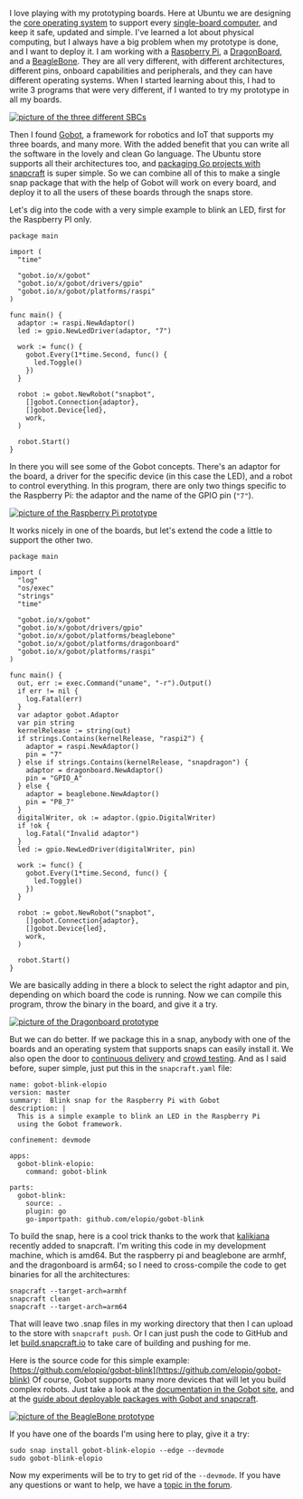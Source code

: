 I love playing with my prototyping boards. Here at Ubuntu we are designing
the [core operating system](https://developer.ubuntu.com/core/get-started)
to support every [single-board computer](https://en.wikipedia.org/wiki/Single-board_computer),
and keep it safe, updated and simple. I've learned a lot about physical
computing, but I always have a big problem when my prototype is done, and I
want to deploy it. I am working with a
[Raspberry Pi](https://en.wikipedia.org/wiki/Raspberry_Pi), a
[DragonBoard](http://www.96boards.org/product/dragonboard410c/), and a
[BeagleBone](https://en.wikipedia.org/wiki/BeagleBoard#BeagleBone_Black). They
are all very different, with different architectures, different pins, onboard
capabilities and peripherals, and they can have different operating systems.
When I started learning about this, I had to write 3 programs that were very
different, if I wanted to try my prototype in all my boards.

[![picture of the three different SBCs](https://archive.org/download/snappy-gobot/20170710_174806.jpg)](https://archive.org/download/snappy-gobot/20170710_174806.jpg)

Then I found [Gobot](https://gobot.io/), a framework for robotics and IoT that
supports my three boards, and many more. With the added benefit that you can
write all the software in the lovely and clean Go language. The Ubuntu store
supports all their architectures too, and
[packaging Go projects with snapcraft](https://www.youtube.com/watch?v=b2x6mumSrpw)
is super simple. So we can combine all of this to make a single snap package
that with the help of Gobot will work on every board, and deploy it to all the
users of these boards through the snaps store.

Let's dig into the code with a very simple example to blink an LED, first
for the Raspberry PI only.

```
package main

import (
  "time"

  "gobot.io/x/gobot"
  "gobot.io/x/gobot/drivers/gpio"
  "gobot.io/x/gobot/platforms/raspi"
)

func main() {
  adaptor := raspi.NewAdaptor()
  led := gpio.NewLedDriver(adaptor, "7")

  work := func() {
    gobot.Every(1*time.Second, func() {
      led.Toggle()
    })
  }

  robot := gobot.NewRobot("snapbot",
    []gobot.Connection{adaptor},
    []gobot.Device{led},
    work,
  )

  robot.Start()
}
```

In there you will see some of the Gobot concepts. There's an adaptor for the
board, a driver for the specific device (in this case the LED), and a robot
to control everything. In this program, there are only two things specific to
the Raspberry Pi: the adaptor and the name of the GPIO pin (`"7"`).

[![picture of the Raspberry Pi prototype](https://ia601502.us.archive.org/32/items/snappy-gobot/20170710_214439.jpg)](https://ia801502.us.archive.org/32/items/snappy-gobot/20170710_214428.ogv)

It works nicely in one of the boards, but let's extend the code a little to
support the other two.

```
package main

import (
  "log"
  "os/exec"
  "strings"
  "time"

  "gobot.io/x/gobot"
  "gobot.io/x/gobot/drivers/gpio"
  "gobot.io/x/gobot/platforms/beaglebone"
  "gobot.io/x/gobot/platforms/dragonboard"
  "gobot.io/x/gobot/platforms/raspi"
)

func main() {
  out, err := exec.Command("uname", "-r").Output()
  if err != nil {
    log.Fatal(err)
  }
  var adaptor gobot.Adaptor
  var pin string
  kernelRelease := string(out)
  if strings.Contains(kernelRelease, "raspi2") {
    adaptor = raspi.NewAdaptor()
    pin = "7"
  } else if strings.Contains(kernelRelease, "snapdragon") {
    adaptor = dragonboard.NewAdaptor()
    pin = "GPIO_A"
  } else {
    adaptor = beaglebone.NewAdaptor()
    pin = "P8_7"
  }
  digitalWriter, ok := adaptor.(gpio.DigitalWriter)
  if !ok {
    log.Fatal("Invalid adaptor")
  }
  led := gpio.NewLedDriver(digitalWriter, pin)

  work := func() {
    gobot.Every(1*time.Second, func() {
      led.Toggle()
    })
  }

  robot := gobot.NewRobot("snapbot",
    []gobot.Connection{adaptor},
    []gobot.Device{led},
    work,
  )

  robot.Start()
}
```

We are basically adding in there a block to select the right adaptor and pin,
depending on which board the code is running. Now we can compile this program,
throw the binary in the board, and give it a try.

[![picture of the Dragonboard prototype](https://ia801502.us.archive.org/32/items/snappy-gobot/20170710_212602.jpg)](https://ia801502.us.archive.org/32/items/snappy-gobot/20170710_212605.ogv)

But we can do better. If we package this in a snap, anybody with one of the
boards and an operating system that supports snaps can easily install it. We
also open the door to
[continuous delivery](https://build.snapcraft.io) and
[crowd testing](http://elopio.net/blog/ipfs-crowdtesting/). And as I said
before, super simple, just put this in the `snapcraft.yaml` file:

```
name: gobot-blink-elopio
version: master
summary:  Blink snap for the Raspberry Pi with Gobot
description: |
  This is a simple example to blink an LED in the Raspberry Pi
  using the Gobot framework.

confinement: devmode

apps:
  gobot-blink-elopio:
    command: gobot-blink

parts:
  gobot-blink:
    source: .
    plugin: go
    go-importpath: github.com/elopio/gobot-blink
```

To build the snap, here is a cool trick thanks to the work that
[kalikiana](http://www.twotoasts.de/index.php/2017/06/how-to-support-cross-compilation-in-plugins/)
recently added to snapcraft. I'm writing this code in my development machine,
which is amd64. But the raspberry pi and beaglebone are armhf, and the
dragonboard is arm64; so I need to cross-compile the code to get binaries
for all the architectures:

```
snapcraft --target-arch=armhf
snapcraft clean
snapcraft --target-arch=arm64
```

That will leave two .snap files in my working directory that then I can upload
to the store with `snapcraft push`. Or I can just push the code to GitHub and
let [build.snapcraft.io](https://build.snapcraft.io) to take care of building
and pushing for me.

Here is the source code for this simple example:
[https://github.com/elopio/gobot-blink](https://github.com/elopio/gobot-blink)
Of course, Gobot supports many more devices that will let you build complex
robots. Just take a look at the
[documentation in the Gobot site](https://gobot.io/documentation/), and at the
[guide about deployable packages with Gobot and snapcraft](https://gobot.io/documentation/guides/snapcraft/).

[![picture of the BeagleBone prototype](https://ia601502.us.archive.org/32/items/snappy-gobot/20170710_233317.jpg)](https://ia801502.us.archive.org/32/items/snappy-gobot/20170710_233319.ogv)

If you have one of the boards I'm using here to play, give it a try:

```
sudo snap install gobot-blink-elopio --edge --devmode
sudo gobot-blink-elopio
```

Now my experiments will be to try to get rid of the `--devmode`. If you have
any questions or want to help, we have a
[topic in the forum](https://forum.snapcraft.io/t/write-your-robots-in-go-with-gobot-and-distribute-the-software-as-snaps/1086).
